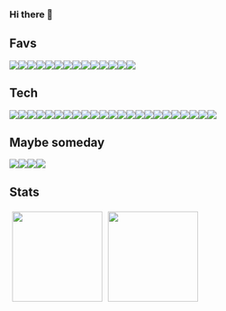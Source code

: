 ### Hi there 👋

## Favs

<div style="display: flex">
  <img src="https://skillicons.dev/icons?i=aws" />
  <img src="https://skillicons.dev/icons?i=c" />
  <img src="https://skillicons.dev/icons?i=docker" />
  <img src="https://skillicons.dev/icons?i=github" />
  <img src="https://skillicons.dev/icons?i=graphql" />
  <img src="https://skillicons.dev/icons?i=nextjs" />
  <img src="https://skillicons.dev/icons?i=prisma" />
  <img src="https://skillicons.dev/icons?i=react" />
  <img src="https://skillicons.dev/icons?i=rust" />
  <img src="https://skillicons.dev/icons?i=sass" />
  <img src="https://skillicons.dev/icons?i=tailwind" />
  <img src="https://skillicons.dev/icons?i=typescript" />
  <img src="https://skillicons.dev/icons?i=vscode" />
  <img src="https://skillicons.dev/icons?i=vue" />
</div>

## Tech

<div style="display: flex">
  <img src="https://skillicons.dev/icons?i=actix" />
  <img src="https://skillicons.dev/icons?i=apollo" />
  <img src="https://skillicons.dev/icons?i=bash" />
  <img src="https://skillicons.dev/icons?i=cpp" />
  <img src="https://skillicons.dev/icons?i=cs" />
  <img src="https://skillicons.dev/icons?i=css" />
  <img src="https://skillicons.dev/icons?i=dynamodb" />
  <img src="https://skillicons.dev/icons?i=express" />
  <img src="https://skillicons.dev/icons?i=git" />
  <img src="https://skillicons.dev/icons?i=gcp" />
  <img src="https://skillicons.dev/icons?i=html" />
  <img src="https://skillicons.dev/icons?i=java" />
  <img src="https://skillicons.dev/icons?i=js" />
  <img src="https://skillicons.dev/icons?i=linux" />
  <img src="https://skillicons.dev/icons?i=md" />
  <img src="https://skillicons.dev/icons?i=mongodb" />
  <img src="https://skillicons.dev/icons?i=nodejs" />
  <img src="https://skillicons.dev/icons?i=nuxt" />
  <img src="https://skillicons.dev/icons?i=postgres" />
  <img src="https://skillicons.dev/icons?i=python" />
  <img src="https://skillicons.dev/icons?i=raspberrypi" />
  <img src="https://skillicons.dev/icons?i=svelte" />
  <img src="https://skillicons.dev/icons?i=vite" />
</div>

## Maybe someday

<div style="display: flex">
  <img src="https://skillicons.dev/icons?i=cassandra" />
  <img src="https://skillicons.dev/icons?i=deno" />
  <img src="https://skillicons.dev/icons?i=gatsby" />
  <img src="https://skillicons.dev/icons?i=tauri" />
</div>

## Stats

<div style="display: flex;">
  <a style="margin: 5px;">
    <img height="160em" src="https://github-readme-stats.vercel.app/api?username=marvin-j97&count_private=true&show_icons=true&hide_title=true" />
  </a>
  <a style="margin: 5px;">
    <img height="160em" src="https://github-readme-stats.vercel.app/api/top-langs/?username=marvin-j97&layout=compact&langs_count=4" />
  </a>
</div>
